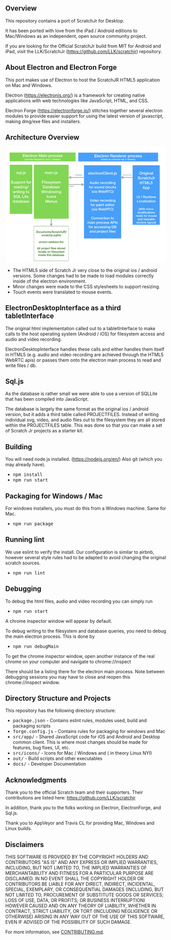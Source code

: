 ## Overview

This repository contains a port of ScratchJr for Desktop. 

It has been ported with love from the iPad / Android editions to Mac/Windows
as an independent, open source community project.


If you are looking for the Official ScratchJr build from MIT for Android and iPad, visit
the LLK/ScratchJr (https://github.com/LLK/scratchjr) repository.

## About Electron and Electron Forge

This port makes use of Electron to host the ScratchJR HTML5 application on Mac and Windows.

Electron (https://electronjs.org/) is a framework for creating native applications with web technologies like JavaScript, HTML, and CSS.   

Electron Forge (https://electronforge.io/) stitches together several electron modules to provide easier support for using the latest version 
of javascript, making dmg/exe files and installers.     


## Architecture Overview

![Scratch Jr. Architecture Diagram](docs/scratchjr_electron_overview.png)

* The HTML5 side of Scratch Jr very close to the original ios / android versions.  Some changes had to be made to load modules correctly inside of the electron environment.  
* Minor changes were made to the CSS stylesheets to support resizing.
* Touch events were translated to mouse events.

 
## ElectronDesktopInterface as a third tabletInterface

The original html implementation called out to a tabletInterface to make calls to 
the host operating system (Android / iOS) for filesystem access and audio and video recording.

 
ElectronDesktopInterface handles these calls and either handles them itself in HTML5 
(e.g. audio and video recording are achieved through the HTML5 WebRTC apis) or passes them
onto the electron main process to read and write files / db.


 
## Sql.js 

As the database is rather small we were able to use a version of SQLLite that has been compiled into JavaScript.


The database is largely the same format as the original ios / android version, but it adds
a third table called PROJECTFILES.  Instead of writing individual svg, video, and audio files out to 
the filesystem they are all stored within the PROJECTFILES table.   This was done so that
you can make a set of Scratch Jr projects as a starter kit. 

## Building

You will need node.js installed. (https://nodejs.org/en/)
Also git (which you may already have).


* <tt>npm install</tt>
* <tt>npm run start</tt>


## Packaging for Windows / Mac

For windows installers, you must do this from a Windows machine.  Same for Mac.

* <tt>npm run package</tt>


## Running lint

We use eslint to verify the install.  Our configuration is similar to airbnb, however 
several style rules had to be adapted to avoid changing the original scratch sources.

* <tt>npm run lint</tt>


## Debugging

To debug the html files, audio and video recording you can simply run
* <tt>npm run start</tt>

A chrome inspector window will appear by default.

To debug writing to the filesystem and database queries, you need to debug the main 
electron process.  This is done by 

* <tt>npm run debugMain</tt>

To get the chrome inspector window, open another instance of the real chrome on your computer
and navigate to chrome://inspect

There should be a listing there for the electron main process.
Note between debugging sessions you may have to close and reopen this chrome://inspect window.


## Directory Structure and Projects
This repository has the following directory structure:

* <tt>package.json</tt> - Contains eslint rules, modules used, build and packaging scripts
* <tt>forge.config.js</tt> - Contains rules for packaging for windows and Mac
* <tt>src/app/</tt> - Shared JavaScript code for iOS and Android and Desktop common client. This is where most changes should be made for features, bug fixes, UI, etc.
* <tt>src/icons/</tt> - Icons for Mac / Windows and ( in theory Linux  NYI) 
* <tt>out/</tt> - Build scripts and other executables
* <tt>docs/</tt> - Developer Documentation


## Acknowledgments

Thank you to the official Scratch team and their supporters.  Their contributions are listed here:
https://github.com/LLK/scratchjr

In addition, thank you to the folks working on Electron, ElectronForge, and Sql.js.

Thank you to AppVeyor and Travis CL for providing Mac, Windows and Linux builds.


## Disclaimers

THIS SOFTWARE IS PROVIDED BY THE COPYRIGHT HOLDERS AND CONTRIBUTORS "AS IS" AND ANY EXPRESS OR IMPLIED WARRANTIES, INCLUDING, BUT NOT LIMITED TO, THE IMPLIED WARRANTIES OF MERCHANTABILITY AND FITNESS FOR A PARTICULAR PURPOSE ARE DISCLAIMED. IN NO EVENT SHALL THE COPYRIGHT HOLDER OR CONTRIBUTORS BE LIABLE FOR ANY DIRECT, INDIRECT, INCIDENTAL, SPECIAL, EXEMPLARY, OR CONSEQUENTIAL DAMAGES (INCLUDING, BUT NOT LIMITED TO, PROCUREMENT OF SUBSTITUTE GOODS OR SERVICES; LOSS OF USE, DATA, OR PROFITS; OR BUSINESS INTERRUPTION) HOWEVER CAUSED AND ON ANY THEORY OF LIABILITY, WHETHER IN CONTRACT, STRICT LIABILITY, OR TORT (INCLUDING NEGLIGENCE OR OTHERWISE) ARISING IN ANY WAY OUT OF THE USE OF THIS SOFTWARE, EVEN IF ADVISED OF THE POSSIBILITY OF SUCH DAMAGE.


For more information, see [CONTRIBUTING.md](CONTRIBUTING.md).

